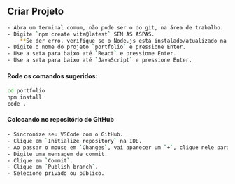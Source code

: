 ## Criar Projeto

```bash
- Abra um terminal comum, não pode ser o do git, na área de trabalho.
- Digite `npm create vite@latest` SEM AS ASPAS.
  - **Se der erro, verifique se o Node.js está instalado/atualizado na máquina.**
- Digite o nome do projeto `portfolio` e pressione Enter.
- Use a seta para baixo até `React` e pressione Enter.
- Use a seta para baixo até `JavaScript` e pressione Enter.
```
#### Rode os comandos sugeridos:

```bash
cd portfolio
npm install
code .
```
#### Colocando no repositório do GitHub
```bash
- Sincronize seu VSCode com o GitHub.
- Clique em `Initialize repository` na IDE.
- Ao passar o mouse em `Changes`, vai aparecer um `+`, clique nele para dar `Add` em todos os arquivos.
- Digite uma mensagem de commit.
- Clique em `Commit`.
- Clique em `Publish branch`.
- Selecione privado ou público.
```

